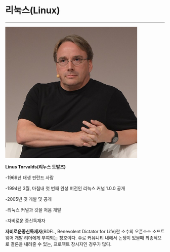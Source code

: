 # 리눅스\(Linux\)

---

![](/assets/토르발스.png)

**Linus Torvalds\(리누스 토발즈\)**

-1969년 태생 핀란드 사람

-1994년 3월, 마침내 첫 번째 완성 버전인 리눅스 커널 1.0.0 공개

-2005년 깃 개발 및 공개

-리눅스 커널과 깃을 처음 개발

-자비로운 종신독재자

**자비로운종신독재자**\(BDFL, Benevolent Dictator for Life\)란 소수의 오픈소스 소프트웨어 개발 리더에게 부여되는 칭호이다. 주로 커뮤니티 내에서 논쟁이 있을때 최종적으로 결론을 내려줄 수 있는, 프로젝트 창시자인 경우가 많다.

